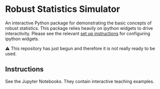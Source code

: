 # Robust Statistics Simulator

An interactive Python package for demonstrating the basic concepts of robust statistics.
This package relies heavily on ipython widgets to drive interactivity. Please see
the relevant [set up instructions](https://ipywidgets.readthedocs.io/en/latest/user_install.html)
for configuring ipython widgets.

:warning: This repository has just begun and therefore it is not really ready to be used.

## Instructions
See the Jupyter Notebooks. They contain interactive teaching examples.
